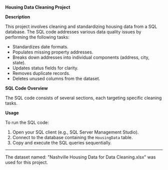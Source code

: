 **Housing Data Cleaning Project**

**Description**

This project involves cleaning and standardizing housing data from a SQL database. The SQL code addresses various data quality issues by performing the following tasks:

- Standardizes date formats.
- Populates missing property addresses.
- Breaks down addresses into individual components (address, city, state).
- Updates status fields for clarity.
- Removes duplicate records.
- Deletes unused columns from the dataset.

**SQL Code Overview**

The SQL code consists of several sections, each targeting specific cleaning tasks. 

**Usage**

To run the SQL code:
1. Open your SQL client (e.g., SQL Server Management Studio).
2. Connect to the database containing the `HousingData` table.
3. Copy and execute the SQL queries sequentially.

---
The dataset named: "Nashville Housing Data for Data Cleaning.xlsx" was used for this project.
